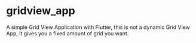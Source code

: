 # gridview_app

A simple Grid View Application with Flutter, this is not a dynamic Grid View App,
it gives you a fixed amount of grid you want.
